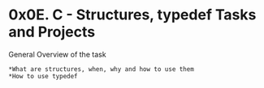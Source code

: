 # 		0x0E. C - Structures, typedef Tasks and Projects

General Overview of the task 

    *What are structures, when, why and how to use them
    *How to use typedef

